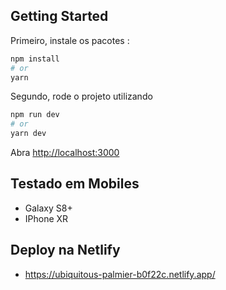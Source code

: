 ## Getting Started

Primeiro, instale os pacotes :

```bash
npm install
# or
yarn
```

Segundo, rode o projeto utilizando
```bash
npm run dev
# or
yarn dev
```

Abra [http://localhost:3000](http://localhost:3000) 

## Testado em Mobiles

- Galaxy S8+
- IPhone XR

## Deploy na Netlify

- https://ubiquitous-palmier-b0f22c.netlify.app/
